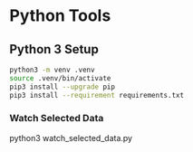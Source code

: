 # Python Tools

## Python 3 Setup
```bash
python3 -m venv .venv
source .venv/bin/activate
pip3 install --upgrade pip
pip3 install --requirement requirements.txt
```

### Watch Selected Data
python3 watch_selected_data.py
